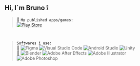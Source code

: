## Hi, I´m Bruno :grey_exclamation:

> :open_file_folder:
> <code style="color : black">My published apps/games:</code><br>
> [![Play Store](https://img.shields.io/badge/Google_Play-414141?style=for-the-badge&logo=google-play&logoColor=white)](https://play.google.com/store/apps/dev?id=6574659259073609998)

<br>

> <code style="color : black">Softwares i use:</code><br>
> :floppy_disk:
> ![Figma](https://img.shields.io/badge/figma-%23F24E1E.svg?style=for-the-badge&logo=figma&logoColor=white)
> ![Visual Studio Code](https://img.shields.io/badge/Visual%20Studio%20Code-0078d7.svg?style=for-the-badge&logo=visual-studio-code&logoColor=white)
> ![Android Studio](https://img.shields.io/badge/android%20studio-346ac1?style=for-the-badge&logo=android%20studio&logoColor=white)
> ![Unity](https://img.shields.io/badge/unity-%23000000.svg?style=for-the-badge&logo=unity&logoColor=white)<br>
> :art:
> ![Blender](https://img.shields.io/badge/blender-%23F5792A.svg?style=for-the-badge&logo=blender&logoColor=white)
> ![Adobe After Effects](https://img.shields.io/badge/Adobe%20After%20Effects-9999FF.svg?style=for-the-badge&logo=Adobe%20After%20Effects&logoColor=white)
> ![Adobe Illustrator](https://img.shields.io/badge/adobe%20illustrator-%23FF9A00.svg?style=for-the-badge&logo=adobe%20illustrator&logoColor=white)
> ![Adobe Photoshop](https://img.shields.io/badge/adobe%20photoshop-%2331A8FF.svg?style=for-the-badge&logo=adobe%20photoshop&logoColor=white)
